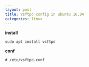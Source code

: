 ```yaml
---
layout: post
title: Vsftpd config in ubuntu 16.04
categories: linux
---
```


__install__

```
sudo apt install vsftpd
```

__conf__

```
# /etc/vsftpd.conf

```
